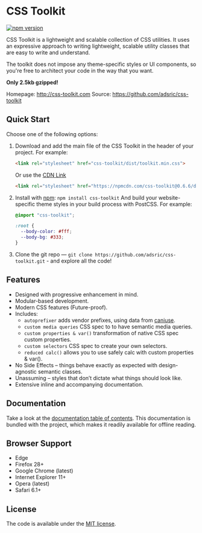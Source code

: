 # CSS Toolkit

[![npm version](https://badge.fury.io/js/css-toolkit.svg)](https://badge.fury.io/js/css-toolkit)

CSS Toolkit is a lightweight and scalable collection of CSS utilities. It uses an
expressive approach to writing lightweight, scalable utility classes that are easy
to write and understand.

The toolkit does not impose any theme-specific styles or UI components, so
you're free to architect your code in the way that you want.

**Only 2.5kb gzipped!**

Homepage: http://css-toolkit.com
Source: https://github.com/adsric/css-toolkit


## Quick Start

Choose one of the following options:

1. Download and add the main file of the CSS Toolkit in the header of your
   project. For example:

   ```html
   <link rel="stylesheet" href="css-toolkit/dist/toolkit.min.css">
   ```

   Or use the [CDN Link](https://npmcdn.com/css-toolkit@0.6.6/dist/toolkit.min.css)
   ```html
   <link rel="stylesheet" href="https://npmcdn.com/css-toolkit@0.6.6/dist/toolkit.min.css">
   ```
2. Install with [npm](http://npmjs.org/): `npm install css-toolkit` And
   build your website-specific theme styles in your build process with PostCSS.
   For example:

   ```css
   @import "css-toolkit";

   :root {
     --body-color: #fff;
     --body-bg: #333;
   }
   ```
3. Clone the git repo — `git clone
   https://github.com/adsric/css-toolkit.git` - and explore all the code!

## Features

* Designed with progressive enhancement in mind.
* Modular-based development.
* Modern CSS features (Future-proof).
* Includes:
  * `autoprefixer` adds vendor prefixes, using data from [caniuse](http://caniuse.com).
  * `custom media queries` CSS spec to to have semantic media queries.
  * `custom properties & var()` transformation of native CSS spec custom properties.
  * `custom selectors` CSS spec to create your own selectors.
  * `reduced calc()` allows you to use safely calc with custom properties & var().
* No Side Effects – things behave exactly as expected with design-agnostic semantic classes.
* Unassuming – styles that don’t dictate what things should look like.
* Extensive inline and accompanying documentation.

## Documentation

Take a look at the [documentation table of contents](docs/toc.md).
This documentation is bundled with the project, which makes it readily
available for offline reading.

## Browser Support

* Edge
* Firefox 28+
* Google Chrome (latest)
* Internet Explorer 11+
* Opera (latest)
* Safari 6.1+

## License

The code is available under the [MIT license](LICENSE.md).
